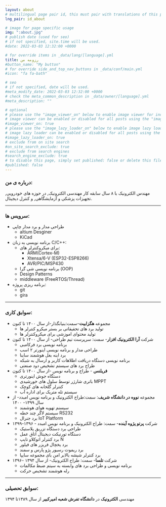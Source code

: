 ```yaml
---
layout: about
# multilingual page pair id, this must pair with translations of this page. (This name must be unique)
lng_pair: id_about

# image for page specific usage
img: ":about.jpg"
# publish date (used for seo)
# if not specified, site.time will be used.
#date: 2022-03-03 12:32:00 +0000

# for override items in _data/lang/[language].yml
title: رزومه من
#button_name: "My button"
# for override side_and_top_nav_buttons in _data/conf/main.yml
#icon: "fa fa-bath"

# seo
# if not specified, date will be used.
#meta_modify_date: 2022-03-03 12:32:00 +0000
# check the meta_common_description in _data/owner/[language].yml
#meta_description: ""

# optional
# please use the "image_viewer_on" below to enable image viewer for individual pages or posts (_posts/ or [language]/_posts folders).
# image viewer can be enabled or disabled for all posts using the "image_viewer_posts: true" setting in _data/conf/main.yml.
#image_viewer_on: true
# please use the "image_lazy_loader_on" below to enable image lazy loader for individual pages or posts (_posts/ or [language]/_posts folders).
# image lazy loader can be enabled or disabled for all posts using the "image_lazy_loader_posts: true" setting in _data/conf/main.yml.
#image_lazy_loader_on: true
# exclude from on site search
#on_site_search_exclude: true
# exclude from search engines
#search_engine_exclude: true
# to disable this page, simply set published: false or delete this file
#published: false
---
```

### درباره ی من:
مهندس الکترونیک با ۸ سال سابقه کار مهندسی الکترونیک, در حوزه های خودرویی, تجهیزات پزشکی و آزمایشگاهی, و کنترل دیجیتال.

***

### سرویس ها: 


- طراحی مدار و برد مدار چاپی
    - altium Desginer
    - KiCad
- برنامه نویسی به زبان C/C++:
    - برای میکروکنترلر های:
        - ARM(Cortex-M)
        - Xtensa/6-V (ESP32-ESP8266)
        - AVR/PIC/MSP430
    - برنامه نویسی شی گرا (OOP)
    - Design Patterns
    - middleware (FreeRTOS/Thread)
- برنامه ریزی پروژه:
    - git 
    - gira

***

### سوابق کاری:

- مجموعه **هگزابیت**-سمت:بنیانگذار-از سال ۱۴۰۰ تا کنون
    - تولید برد های تحقیقاتی بر بستر میکرو کنترلر ها
    - تولید محتوای اموزشی برای میکروکنترلر ها
- شرکت **آرا الکترونیک افزار**- سمت: سرپرست تیم طراحی- از سال ۱۴۰۰ تا کنون
    - برنامه نویسی برد فرکامبی
    - طراحی مدار و برنامه نویسی اینورتر ۲ اسب
    - برد اینه بغل هوشمند ساینا
    - برنامه نویسی دستگاه دریافت اطلاهات کاربر و ارسال به شبکه
    - طراح برد های سیستم تشخیص دود صنعتی
- **فریلنس** - طراح و برنامه نویس -از سال ۱۴۰۰ تا کنون
    - دستگاه جوش اینورتری
    - باتری شارژر توسط سلول های خورشیدی MPPT
    - کنترلر گلخانه های کوچک
    - سیستم تله متریک برای اداره آب
- مجموعه **نووه در دانشگاه شریف**: سمت:طراح الکترونیک و برنامه نویس امبدد- از سال ۱۳۹۹- ۱۴۰۰
    - سیسنم تهویه هوای هوشمند
    - سیستم لاگر چند خطه RS232
    - برد جنرال IoT Platform
- شرکت **پرتو پژوه آینده**- سمت: طراح الکترونیک و برنامه نویس امبدد - ۱۳۹۶-۱۳۹۹
    - طراحی برد دستگاه تزریق پلاستیک
    - دستگاه تورنیکت دیجیتال اتاق عمل
    - برد کنترلر اتوکلاو تایپ N
    - برد یخچال فریزر های فیلور
    - برد ریموت رسیور پژو پارس و سمند
    - برد کنترلر شیشه بالابر امن بای مجموعه سایپا
- شرکت **تلسا**- سمت: طراح الکترونیک- از سال ۱۳۹۴ -۱۳۹۶
    - برنامه نویسی و طراحی برد های وابسته به سیتم ضبط مکالمات
    - رله هوشمند تشخبص حرکت

***

### سوابق تحصیلی:
مهندسی **الکترونیک** در **دانشگاه تفرش شعبه امیرکبیر** از سال ۱۳۸۹تا ۱۳۹۴